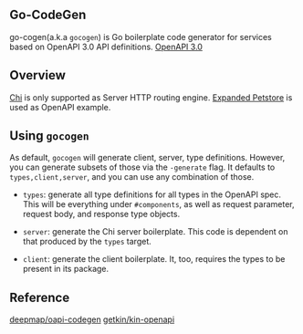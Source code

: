 Go-CodeGen
----------------------------------------

go-cogen(a.k.a ``gocogen``) is Go boilerplate code generator for services based on OpenAPI 3.0 API definitions.
[OpenAPI 3.0](https://github.com/OAI/OpenAPI-Specification/blob/master/versions/3.0.0.md)

## Overview
[Chi](https://github.com/go-chi/chi) is only supported as Server HTTP routing engine.
[Expanded Petstore](https://github.com/OAI/OpenAPI-Specification/blob/master/examples/v3.0/petstore-expanded.yaml)
is used as OpenAPI example.

## Using `gocogen`
As default, `gocogen` will generate client, server, type definitions. However, you can generate subsets of
those via the `-generate` flag. It defaults to `types,client,server`, and you can use any combination of those.

- `types`: generate all type definitions for all types in the OpenAPI spec. This
 will be everything under `#components`, as well as request parameter, request
 body, and response type objects.
  
- `server`: generate the Chi server boilerplate. This code is dependent on
 that produced by the `types` target.
  
- `client`: generate the client boilerplate. It, too, requires the types to be
 present in its package.
  
## Reference
[deepmap/oapi-codegen](https://github.com/deepmap/oapi-codegen)
[getkin/kin-openapi](https://github.com/getkin/kin-openapi)